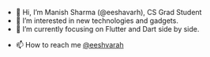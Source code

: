 - 👋 Hi, I’m Manish Sharma (@eeshavarh), CS Grad Student
- 👀 I’m interested in new technologies and gadgets.
- 🌱 I’m currently focusing on Flutter and Dart side by side.
<!--- - 💞️ I’m looking to collaborate on ... --->
- 📫 How to reach me [@eeshvarah](https://twitter.com/eeshvarah)
